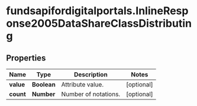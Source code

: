# fundsapifordigitalportals.InlineResponse2005DataShareClassDistributing

## Properties

Name | Type | Description | Notes
------------ | ------------- | ------------- | -------------
**value** | **Boolean** | Attribute value. | [optional] 
**count** | **Number** | Number of notations. | [optional] 


